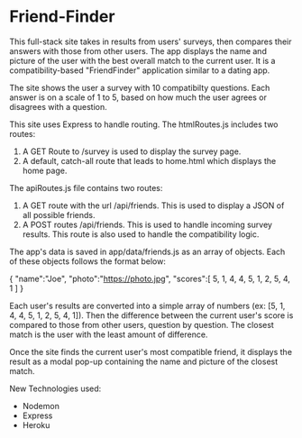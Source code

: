 # Friend-Finder

This full-stack site takes in results from users' surveys, then compares their answers with those from other users. The app displays the name and picture of the user with the best overall match to the current user. It is a compatibility-based "FriendFinder" application similar to a dating app. 


The site shows the user a survey with 10 compatibilty questions. Each answer is on a scale of 1 to 5, based on how much the user agrees or disagrees with a question.

This site uses Express to handle routing. The htmlRoutes.js includes two routes:
1) A GET Route to /survey is used to display the survey page.
2) A default, catch-all route that leads to home.html which displays the home page.

The apiRoutes.js file contains two routes:
1) A GET route with the url /api/friends. This is used to display a JSON of all possible friends.
2) A POST routes /api/friends. This is used to handle incoming survey results. This route is also used to handle the compatibility logic.

The app's data is saved in app/data/friends.js as an array of objects. Each of these objects follows the format below:

{
  "name":"Joe",
  "photo":"https://photo.jpg",
  "scores":[
      5,
      1,
      4,
      4,
      5,
      1,
      2,
      5,
      4,
      1
    ]
}


Each user's results are converted into a simple array of numbers (ex: [5, 1, 4, 4, 5, 1, 2, 5, 4, 1]). Then the difference between the current user's score is compared to those from other users, question by question. The closest match is the user with the least amount of difference.


Once the site finds the current user's most compatible friend, it displays the result as a modal pop-up containing the name and picture of the closest match.

New Technologies used:
* Nodemon
* Express
* Heroku 



